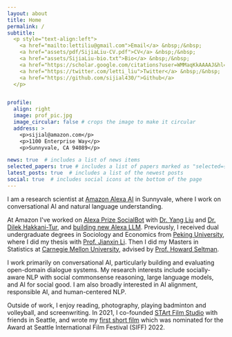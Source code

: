 ```yaml
---
layout: about
title: Home
permalink: /
subtitle: 
  <p style="text-align:left">
    <a href="mailto:lettiliu@gmail.com">Email</a> &nbsp;/&nbsp;
    <a href="assets/pdf/SijiaLiu-CV.pdf">CV</a> &nbsp;/&nbsp;
    <a href="assets/SijiaLiu-bio.txt">Bio</a> &nbsp;/&nbsp;
    <a href="https://scholar.google.com/citations?user=WMMaqKkAAAAJ&hl=en&oi=ao">Google Scholar</a> &nbsp;/&nbsp;
    <a href="https://twitter.com/letti_liu">Twitter</a> &nbsp;/&nbsp;
    <a href="https://github.com/sijial430/">Github</a>
  </p>


profile:
  align: right
  image: prof_pic.jpg
  image_circular: false # crops the image to make it circular
  address: >
    <p>sijial@amazon.com</p>
    <p>1100 Enterprise Way</p>
    <p>Sunnyvale, CA 94089</p>

news: true  # includes a list of news items
selected_papers: true # includes a list of papers marked as "selected={true}"
latest_posts: true  # includes a list of the newest posts
social: true  # includes social icons at the bottom of the page
---
```


I am a research scientist at <a href="https://www.amazon.science/research-areas/conversational-ai-natural-language-processing">Amazon Alexa AI</a> in Sunnyvale, where I work on conversational AI and natural language understanding.

At Amazon I've worked on <a href="https://www.amazon.science/alexa-prize/socialbot-grand-challenge">Alexa Prize SocialBot</a> with <a href="https://scholar.google.com/citations?user=w90wOucAAAAJ&hl=en">Dr. Yang Liu</a> and <a href="https://scholar.google.com/citations?user=GMcL_9kAAAAJ&hl=en">Dr. Dilek Hakkani-Tur</a>, and <a href="https://www.aboutamazon.com/news/devices/amazon-alexa-generative-ai">building new Alexa LLM</a>. Previously, I received dual undergraduate degrees in Sociology and Economics from <a href="https://english.pku.edu.cn/">Peking University</a>, where I did my thesis with <a href="http://www.shehui.pku.edu.cn/sz/content.aspx?nodeid=72">Prof. Jianxin Li</a>. Then I did my Masters in Statistics at <a href="https://www.cmu.edu/dietrich/statistics-datascience/index.html">Carnegie Mellon University</a>, advised by <a href="https://www.stat.cmu.edu/~hseltman/AboutMe.html">Prof. Howard Seltman</a>.

I work primarily on conversational AI, particularly building and evaluating open-domain dialogue systems. My research interests include socially-aware NLP with social commonsense reasoning, large language models, and AI for social good. I am also broadly interested in AI alignment, responsible AI, and human-centered NLP. 

Outside of work, I enjoy reading, photography, playing badminton and volleyball, and screenwriting. In 2021, I co-founded <a href="https://www.startfilmstudio.org/home">STArt Film Studio</a> with friends in Seattle, and wrote my <a href="https://www.startfilmstudio.org/film-projects#h.4c6r5ada2ogv">first short film</a> which was nominated for the Award at Seattle International Film Festival (SIFF) 2022. 